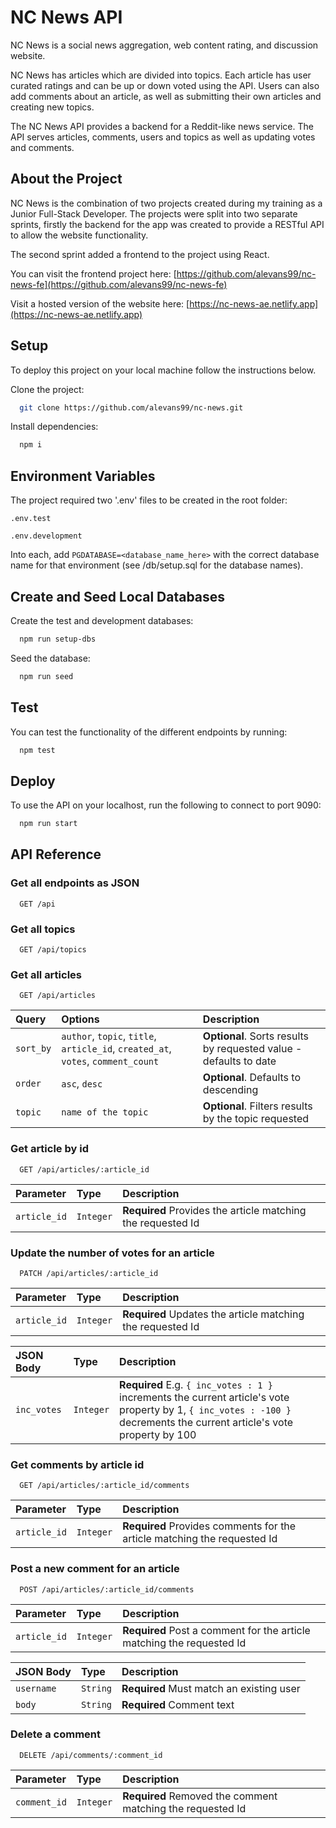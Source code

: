 # NC News API

NC News is a social news aggregation, web content rating, and discussion website.

NC News has articles which are divided into topics. Each article has user curated ratings and can be up or down voted using the API. Users can also add comments about an article, as well as submitting their own articles and creating new topics.

The NC News API provides a backend for a Reddit-like news service. The API serves articles, comments, users and topics as well as updating votes and comments.

## About the Project

NC News is the combination of two projects created during my training as a Junior Full-Stack Developer. The projects were split into two separate sprints, firstly the backend for the app was created to provide a RESTful API to allow the website functionality.

The second sprint added a frontend to the project using React.

You can visit the frontend project here: [https://github.com/alevans99/nc-news-fe](https://github.com/alevans99/nc-news-fe)

Visit a hosted version of the website here: [https://nc-news-ae.netlify.app](https://nc-news-ae.netlify.app)

## Setup

To deploy this project on your local machine follow the instructions below.

Clone the project:

```bash
  git clone https://github.com/alevans99/nc-news.git
```

Install dependencies:

```bash
  npm i
```

## Environment Variables

The project required two '.env' files to be created in the root folder:

`.env.test`

`.env.development`

Into each, add
`PGDATABASE=<database_name_here>` with the correct database name for that environment (see /db/setup.sql for the database names).

## Create and Seed Local Databases

Create the test and development databases:

```bash
  npm run setup-dbs
```

Seed the database:

```bash
  npm run seed
```

## Test

You can test the functionality of the different endpoints by running:

```bash
  npm test
```

## Deploy

To use the API on your localhost, run the following to connect to port 9090:

```bash
  npm run start
```

## API Reference

### Get all endpoints as JSON

```http
  GET /api
```

### Get all topics

```http
  GET /api/topics
```

### Get all articles

```http
  GET /api/articles
```

| Query     | Options                                                                          | Description                                                       |
| :-------- | :------------------------------------------------------------------------------- | :---------------------------------------------------------------- |
| `sort_by` | `author`, `topic`, `title`, `article_id`, `created_at`, `votes`, `comment_count` | **Optional**. Sorts results by requested value - defaults to date |
| `order`   | `asc`, `desc`                                                                    | **Optional**. Defaults to descending                              |
| `topic`   | `name of the topic`                                                              | **Optional**. Filters results by the topic requested              |

### Get article by id

```http
  GET /api/articles/:article_id
```

| Parameter    | Type      | Description                                                 |
| :----------- | :-------- | :---------------------------------------------------------- |
| `article_id` | `Integer` | **Required** Provides the article matching the requested Id |

### Update the number of votes for an article

```http
  PATCH /api/articles/:article_id
```

| Parameter    | Type      | Description                                                |
| :----------- | :-------- | :--------------------------------------------------------- |
| `article_id` | `Integer` | **Required** Updates the article matching the requested Id |

| JSON Body   | Type      | Description                                                                                                                                                             |
| :---------- | :-------- | :---------------------------------------------------------------------------------------------------------------------------------------------------------------------- |
| `inc_votes` | `Integer` | **Required** E.g. `{ inc_votes : 1 }` increments the current article's vote property by 1, `{ inc_votes : -100 }` decrements the current article's vote property by 100 |

### Get comments by article id

```http
  GET /api/articles/:article_id/comments
```

| Parameter    | Type      | Description                                                              |
| :----------- | :-------- | :----------------------------------------------------------------------- |
| `article_id` | `Integer` | **Required** Provides comments for the article matching the requested Id |

### Post a new comment for an article

```http
  POST /api/articles/:article_id/comments
```

| Parameter    | Type      | Description                                                           |
| :----------- | :-------- | :-------------------------------------------------------------------- |
| `article_id` | `Integer` | **Required** Post a comment for the article matching the requested Id |

| JSON Body  | Type     | Description                              |
| :--------- | :------- | :--------------------------------------- |
| `username` | `String` | **Required** Must match an existing user |
| `body`     | `String` | **Required** Comment text                |

### Delete a comment

```http
  DELETE /api/comments/:comment_id
```

| Parameter    | Type      | Description                                                |
| :----------- | :-------- | :--------------------------------------------------------- |
| `comment_id` | `Integer` | **Required** Removed the comment matching the requested Id |
